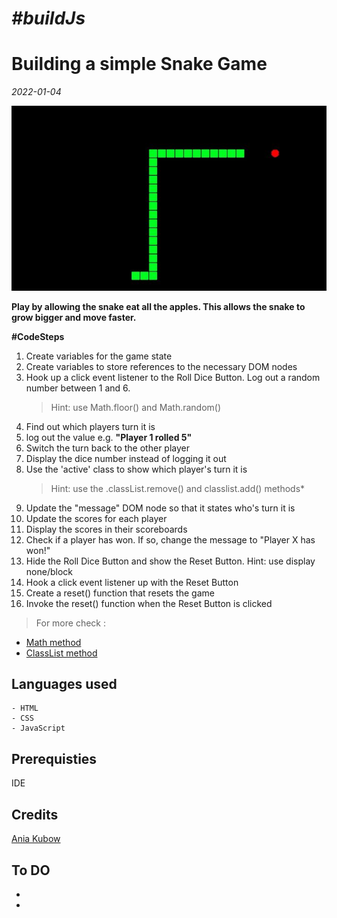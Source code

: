# *#buildJs*
# Building a simple Snake Game
*2022-01-04*

![Two dice rolling 6's!](/snakeGame.JPG)

**Play by allowing the snake eat all the apples. This allows the snake to grow bigger and move faster.**


**#CodeSteps**

1. Create variables for the game state
1. Create variables to store references to the necessary DOM nodes
1. Hook up a click event listener to the Roll Dice Button. Log out a random number between 1 and 6. 
    > Hint: use Math.floor() and Math.random()
1. Find out which players turn it is
1. log out the value e.g. **"Player 1 rolled 5"**
1. Switch the turn back to the other player
1. Display the dice number instead of logging it out
1. Use the 'active' class to show which player's turn it is 
    > Hint: use the .classList.remove() and classlist.add() methods*
1. Update the "message" DOM node so that it states who's turn it is
1. Update the scores for each player
1. Display the scores in their scoreboards
1. Check if a player has won. If so, change the message to "Player X has won!"
1. Hide the Roll Dice Button and show the Reset Button. Hint: use display none/block
1. Hook a click event listener up with the Reset Button
1. Create a reset() function that resets the game
1. Invoke the reset() function when the Reset Button is clicked



> For more check : 
 -  [Math method](https://developer.mozilla.org/en-US/docs/Web/JavaScript/Reference/Global_Objects/Math)
 -  [ClassList method](https://developer.mozilla.org/en-US/docs/Web/API/Element/classList)

## Languages used
	- HTML
	- CSS
	- JavaScript
## Prerequisties
IDE

## Credits
[Ania Kubow](https://scrimba.com/allcourses)

## To DO
  - 
  - 

